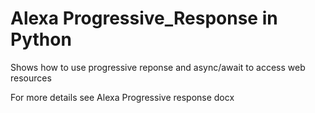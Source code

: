 # Alexa Progressive_Response in Python

Shows how to use progressive reponse and async/await to access web resources

For more details see Alexa Progressive response docx 
